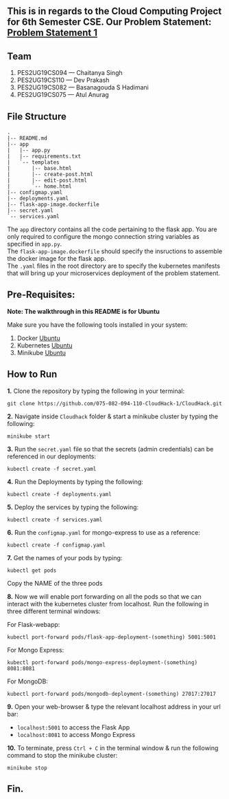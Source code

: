 This is in regards to the Cloud Computing Project for 6th Semester CSE. 
Our Problem Statement: [Problem Statement 1](https://github.com/Teaching-Assistants-of-Cloud-Computing/CloudHack/tree/master/Problem%20Statement%201)
---
## Team
1. PES2UG19CS094 — Chaitanya Singh
2. PES2UG19CS110 — Dev Prakash
3. PES2UG19CS082 — Basanagouda S Hadimani
4. PES2UG19CS075 — Atul Anurag

## File Structure
```
.
|-- README.md
|-- app
|   |-- app.py
|   |-- requirements.txt
|   `-- templates
|       |-- base.html
|       |-- create-post.html
|       |-- edit-post.html
|       `-- home.html
|-- configmap.yaml
|-- deployments.yaml
|-- flask-app-image.dockerfile
|-- secret.yaml
`-- services.yaml
```
The `app` directory contains all the code pertaining to the flask app. You are only required to configure the mongo connection string variables as specified in `app.py`.  
The `flask-app-image.dockerfile` should specify the insructions to assemble the docker image for the flask app.  
The `.yaml` files in the root directory are to specify the kubernetes manifests that will bring up your microservices deployment of the problem statement.

## Pre-Requisites:

**Note: The walkthrough in this README is for Ubuntu**

Make sure you have the following tools installed in your system:
1. Docker [Ubuntu](https://docs.docker.com/engine/install/ubuntu/#:~:text=Install%20from%20a%20package&text=Go%20to%20https%3A%2F%2Fdownload,version%20you%20want%20to%20install) 
2. Kubernetes [Ubuntu](https://kubernetes.io/docs/tasks/tools/install-kubectl-linux/)
3. Minikube [Ubuntu](https://minikube.sigs.k8s.io/docs/start/)

## How to Run
**1.** Clone the repository by typing the following in your terminal:
```
git clone https://github.com/075-082-094-110-CloudHack-1/CloudHack.git
```
**2.** Navigate inside `Cloudhack` folder & start a minikube cluster by typing the following:
```
minikube start
```
**3.** Run the `secret.yaml` file so that the secrets (admin credentials) can be referenced in our deployments:
```
kubectl create -f secret.yaml
```
**4.** Run the Deployments by typing the following: 
```
kubectl create -f deployments.yaml
```
**5.** Deploy the services by typing the following:
```
kubectl create -f services.yaml
```
**6.** Run the `configmap.yaml` for mongo-express to use as a reference: 
```
kubectl create -f configmap.yaml
```
**7.** Get the names of your pods by typing:
```
kubectl get pods
```
Copy the NAME of the three pods

**8.** Now we will enable port forwarding on all the pods so that we can interact with the kubernetes cluster from localhost. Run the following in three different terminal windows:

For Flask-webapp:
```
kubectl port-forward pods/flask-app-deployment-(something) 5001:5001
```
For Mongo Express:
```
kubectl port-forward pods/mongo-express-deployment-(something) 8081:8081
```
For MongoDB:
```
kubectl port-forward pods/mongodb-deployment-(something) 27017:27017
```

**9.** Open your web-browser & type the relevant localhost address in your url bar: 
- `localhost:5001` to access the Flask App
- `localhost:8081` to access Mongo Express

**10.** To terminate, press `Ctrl + C` in the terminal window & run the following command to stop the minikube cluster:
```
minikube stop
```

## Fin.
